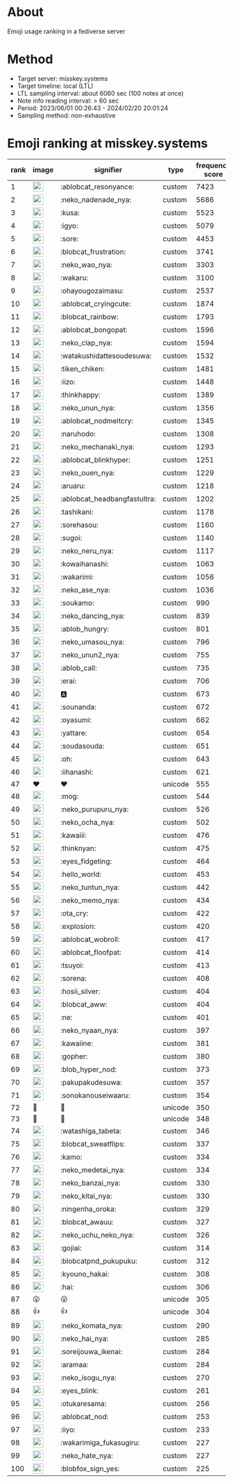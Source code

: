 # About
Emoji usage ranking in a fediverse server

# Method
- Target server: misskey.systems
- Target timeline: local (LTL)
- LTL sampling interval: about 6060 sec (100 notes at once)
- Note info reading interval: > 60 sec
- Period: 2023/06/01 00:26:43 - 2024/02/20 20:01:24 
- Sampling method: non-exhaustive

# Emoji ranking at misskey.systems

|rank|image|signifier|type|frequency score|
|----|----|----|----|----|
|1|<img height="24" src="https://misskey.systems/emoji/ablobcat_resonyance.webp">|:ablobcat_resonyance:|custom|7423|
|2|<img height="24" src="https://misskey.systems/emoji/neko_nadenade_nya.webp">|:neko_nadenade_nya:|custom|5686|
|3|<img height="24" src="https://misskey.systems/emoji/kusa.webp">|:kusa:|custom|5523|
|4|<img height="24" src="https://misskey.systems/emoji/igyo.webp">|:igyo:|custom|5079|
|5|<img height="24" src="https://misskey.systems/emoji/sore.webp">|:sore:|custom|4453|
|6|<img height="24" src="https://misskey.systems/emoji/blobcat_frustration.webp">|:blobcat_frustration:|custom|3741|
|7|<img height="24" src="https://misskey.systems/emoji/neko_wao_nya.webp">|:neko_wao_nya:|custom|3303|
|8|<img height="24" src="https://misskey.systems/emoji/wakaru.webp">|:wakaru:|custom|3100|
|9|<img height="24" src="https://misskey.systems/emoji/ohayougozaimasu.webp">|:ohayougozaimasu:|custom|2537|
|10|<img height="24" src="https://misskey.systems/emoji/ablobcat_cryingcute.webp">|:ablobcat_cryingcute:|custom|1874|
|11|<img height="24" src="https://misskey.systems/emoji/blobcat_rainbow.webp">|:blobcat_rainbow:|custom|1793|
|12|<img height="24" src="https://misskey.systems/emoji/ablobcat_bongopat.webp">|:ablobcat_bongopat:|custom|1596|
|13|<img height="24" src="https://misskey.systems/emoji/neko_clap_nya.webp">|:neko_clap_nya:|custom|1594|
|14|<img height="24" src="https://misskey.systems/emoji/watakushidattesoudesuwa.webp">|:watakushidattesoudesuwa:|custom|1532|
|15|<img height="24" src="https://misskey.systems/emoji/tiken_chiken.webp">|:tiken_chiken:|custom|1481|
|16|<img height="24" src="https://misskey.systems/emoji/iizo.webp">|:iizo:|custom|1448|
|17|<img height="24" src="https://misskey.systems/emoji/thinkhappy.webp">|:thinkhappy:|custom|1389|
|18|<img height="24" src="https://misskey.systems/emoji/neko_unun_nya.webp">|:neko_unun_nya:|custom|1356|
|19|<img height="24" src="https://misskey.systems/emoji/ablobcat_nodmeltcry.webp">|:ablobcat_nodmeltcry:|custom|1345|
|20|<img height="24" src="https://misskey.systems/emoji/naruhodo.webp">|:naruhodo:|custom|1308|
|21|<img height="24" src="https://misskey.systems/emoji/neko_mechanaki_nya.webp">|:neko_mechanaki_nya:|custom|1293|
|22|<img height="24" src="https://misskey.systems/emoji/ablobcat_blinkhyper.webp">|:ablobcat_blinkhyper:|custom|1251|
|23|<img height="24" src="https://misskey.systems/emoji/neko_ouen_nya.webp">|:neko_ouen_nya:|custom|1229|
|24|<img height="24" src="https://misskey.systems/emoji/aruaru.webp">|:aruaru:|custom|1218|
|25|<img height="24" src="https://misskey.systems/emoji/ablobcat_headbangfastultra.webp">|:ablobcat_headbangfastultra:|custom|1202|
|26|<img height="24" src="https://misskey.systems/emoji/tashikani.webp">|:tashikani:|custom|1178|
|27|<img height="24" src="https://misskey.systems/emoji/sorehasou.webp">|:sorehasou:|custom|1160|
|28|<img height="24" src="https://misskey.systems/emoji/sugoi.webp">|:sugoi:|custom|1140|
|29|<img height="24" src="https://misskey.systems/emoji/neko_neru_nya.webp">|:neko_neru_nya:|custom|1117|
|30|<img height="24" src="https://misskey.systems/emoji/kowaihanashi.webp">|:kowaihanashi:|custom|1063|
|31|<img height="24" src="https://misskey.systems/emoji/wakarimi.webp">|:wakarimi:|custom|1056|
|32|<img height="24" src="https://misskey.systems/emoji/neko_ase_nya.webp">|:neko_ase_nya:|custom|1036|
|33|<img height="24" src="https://misskey.systems/emoji/soukamo.webp">|:soukamo:|custom|990|
|34|<img height="24" src="https://misskey.systems/emoji/neko_dancing_nya.webp">|:neko_dancing_nya:|custom|839|
|35|<img height="24" src="https://misskey.systems/emoji/ablob_hungry.webp">|:ablob_hungry:|custom|801|
|36|<img height="24" src="https://misskey.systems/emoji/neko_umasou_nya.webp">|:neko_umasou_nya:|custom|796|
|37|<img height="24" src="https://misskey.systems/emoji/neko_unun2_nya.webp">|:neko_unun2_nya:|custom|755|
|38|<img height="24" src="https://misskey.systems/emoji/ablob_call.webp">|:ablob_call:|custom|735|
|39|<img height="24" src="https://misskey.systems/emoji/erai.webp">|:erai:|custom|706|
|40|<img height="24" src="https://misskey.systems/emoji/a.webp">|:a:|custom|673|
|41|<img height="24" src="https://misskey.systems/emoji/sounanda.webp">|:sounanda:|custom|672|
|42|<img height="24" src="https://misskey.systems/emoji/oyasumi.webp">|:oyasumi:|custom|662|
|43|<img height="24" src="https://misskey.systems/emoji/yattare.webp">|:yattare:|custom|654|
|44|<img height="24" src="https://misskey.systems/emoji/soudasouda.webp">|:soudasouda:|custom|651|
|45|<img height="24" src="https://misskey.systems/emoji/oh.webp">|:oh:|custom|643|
|46|<img height="24" src="https://misskey.systems/emoji/iihanashi.webp">|:iihanashi:|custom|621|
|47|❤|❤|unicode|555|
|48|<img height="24" src="https://misskey.systems/emoji/mog.webp">|:mog:|custom|544|
|49|<img height="24" src="https://misskey.systems/emoji/neko_purupuru_nya.webp">|:neko_purupuru_nya:|custom|526|
|50|<img height="24" src="https://misskey.systems/emoji/neko_ocha_nya.webp">|:neko_ocha_nya:|custom|502|
|51|<img height="24" src="https://misskey.systems/emoji/kawaiii.webp">|:kawaiii:|custom|476|
|52|<img height="24" src="https://misskey.systems/emoji/thinknyan.webp">|:thinknyan:|custom|475|
|53|<img height="24" src="https://misskey.systems/emoji/eyes_fidgeting.webp">|:eyes_fidgeting:|custom|464|
|54|<img height="24" src="https://misskey.systems/emoji/hello_world.webp">|:hello_world:|custom|453|
|55|<img height="24" src="https://misskey.systems/emoji/neko_tuntun_nya.webp">|:neko_tuntun_nya:|custom|442|
|56|<img height="24" src="https://misskey.systems/emoji/neko_memo_nya.webp">|:neko_memo_nya:|custom|434|
|57|<img height="24" src="https://misskey.systems/emoji/ota_cry.webp">|:ota_cry:|custom|422|
|58|<img height="24" src="https://misskey.systems/emoji/explosion.webp">|:explosion:|custom|420|
|59|<img height="24" src="https://misskey.systems/emoji/ablobcat_wobroll.webp">|:ablobcat_wobroll:|custom|417|
|60|<img height="24" src="https://misskey.systems/emoji/ablobcat_floofpat.webp">|:ablobcat_floofpat:|custom|414|
|61|<img height="24" src="https://misskey.systems/emoji/tsuyoi.webp">|:tsuyoi:|custom|413|
|62|<img height="24" src="https://misskey.systems/emoji/sorena.webp">|:sorena:|custom|408|
|63|<img height="24" src="https://misskey.systems/emoji/hosii_silver.webp">|:hosii_silver:|custom|404|
|64|<img height="24" src="https://misskey.systems/emoji/blobcat_aww.webp">|:blobcat_aww:|custom|404|
|65|<img height="24" src="https://misskey.systems/emoji/ne.webp">|:ne:|custom|401|
|66|<img height="24" src="https://misskey.systems/emoji/neko_nyaan_nya.webp">|:neko_nyaan_nya:|custom|397|
|67|<img height="24" src="https://misskey.systems/emoji/kawaiine.webp">|:kawaiine:|custom|381|
|68|<img height="24" src="https://misskey.systems/emoji/gopher.webp">|:gopher:|custom|380|
|69|<img height="24" src="https://misskey.systems/emoji/blob_hyper_nod.webp">|:blob_hyper_nod:|custom|373|
|70|<img height="24" src="https://misskey.systems/emoji/pakupakudesuwa.webp">|:pakupakudesuwa:|custom|357|
|71|<img height="24" src="https://misskey.systems/emoji/sonokanouseiwaaru.webp">|:sonokanouseiwaaru:|custom|354|
|72|🍗|🍗|unicode|350|
|73|🎉|🎉|unicode|348|
|74|<img height="24" src="https://misskey.systems/emoji/watashiga_tabeta.webp">|:watashiga_tabeta:|custom|346|
|75|<img height="24" src="https://misskey.systems/emoji/blobcat_sweatflips.webp">|:blobcat_sweatflips:|custom|337|
|76|<img height="24" src="https://misskey.systems/emoji/kamo.webp">|:kamo:|custom|334|
|77|<img height="24" src="https://misskey.systems/emoji/neko_medetai_nya.webp">|:neko_medetai_nya:|custom|334|
|78|<img height="24" src="https://misskey.systems/emoji/neko_banzai_nya.webp">|:neko_banzai_nya:|custom|330|
|79|<img height="24" src="https://misskey.systems/emoji/neko_kitai_nya.webp">|:neko_kitai_nya:|custom|330|
|80|<img height="24" src="https://misskey.systems/emoji/ningenha_oroka.webp">|:ningenha_oroka:|custom|329|
|81|<img height="24" src="https://misskey.systems/emoji/blobcat_awauu.webp">|:blobcat_awauu:|custom|327|
|82|<img height="24" src="https://misskey.systems/emoji/neko_uchu_neko_nya.webp">|:neko_uchu_neko_nya:|custom|326|
|83|<img height="24" src="https://misskey.systems/emoji/gojiai.webp">|:gojiai:|custom|314|
|84|<img height="24" src="https://misskey.systems/emoji/blobcatpnd_pukupuku.webp">|:blobcatpnd_pukupuku:|custom|312|
|85|<img height="24" src="https://misskey.systems/emoji/kyouno_hakai.webp">|:kyouno_hakai:|custom|308|
|86|<img height="24" src="https://misskey.systems/emoji/hai.webp">|:hai:|custom|306|
|87|😮|😮|unicode|305|
|88|👍|👍|unicode|304|
|89|<img height="24" src="https://misskey.systems/emoji/neko_komata_nya.webp">|:neko_komata_nya:|custom|290|
|90|<img height="24" src="https://misskey.systems/emoji/neko_hai_nya.webp">|:neko_hai_nya:|custom|285|
|91|<img height="24" src="https://misskey.systems/emoji/soreijouwa_ikenai.webp">|:soreijouwa_ikenai:|custom|284|
|92|<img height="24" src="https://misskey.systems/emoji/aramaa.webp">|:aramaa:|custom|284|
|93|<img height="24" src="https://misskey.systems/emoji/neko_isogu_nya.webp">|:neko_isogu_nya:|custom|270|
|94|<img height="24" src="https://misskey.systems/emoji/eyes_blink.webp">|:eyes_blink:|custom|261|
|95|<img height="24" src="https://misskey.systems/emoji/otukaresama.webp">|:otukaresama:|custom|256|
|96|<img height="24" src="https://misskey.systems/emoji/ablobcat_nod.webp">|:ablobcat_nod:|custom|253|
|97|<img height="24" src="https://misskey.systems/emoji/iiyo.webp">|:iiyo:|custom|233|
|98|<img height="24" src="https://misskey.systems/emoji/wakarimiga_fukasugiru.webp">|:wakarimiga_fukasugiru:|custom|227|
|99|<img height="24" src="https://misskey.systems/emoji/neko_hate_nya.webp">|:neko_hate_nya:|custom|227|
|100|<img height="24" src="https://misskey.systems/emoji/blobfox_sign_yes.webp">|:blobfox_sign_yes:|custom|225|
